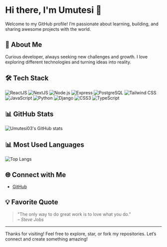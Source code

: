 # Hi there, I'm Umutesi 👋

Welcome to my GitHub profile! I’m passionate about learning, building, and sharing awesome projects with the world.

## 🚀 About Me
Curious developer, always seeking new challenges and growth. I love exploring different technologies and turning ideas into reality.

## 🛠️ Tech Stack

![ReactJS](https://img.shields.io/badge/ReactJS-20232A?style=for-the-badge&logo=react&logoColor=61DAFB)
![NextJS](https://img.shields.io/badge/Next.js-000000?style=for-the-badge&logo=nextdotjs&logoColor=white)
![Node.js](https://img.shields.io/badge/Node.js-339933?style=for-the-badge&logo=nodedotjs&logoColor=white)
![Express](https://img.shields.io/badge/Express-000000?style=for-the-badge&logo=express&logoColor=white)
![PostgreSQL](https://img.shields.io/badge/PostgreSQL-336791?style=for-the-badge&logo=postgresql&logoColor=white)
![Tailwind CSS](https://img.shields.io/badge/TailwindCSS-06B6D4?style=for-the-badge&logo=tailwindcss&logoColor=white)
![JavaScript](https://img.shields.io/badge/JavaScript-F7DF1E?style=for-the-badge&logo=javascript&logoColor=black)
![Python](https://img.shields.io/badge/Python-3776AB?style=for-the-badge&logo=python&logoColor=white)
![Django](https://img.shields.io/badge/Django-092E20?style=for-the-badge&logo=django&logoColor=white)
![CSS3](https://img.shields.io/badge/CSS3-1572B6?style=for-the-badge&logo=css3&logoColor=white)
![TypeScript](https://img.shields.io/badge/TypeScript-3178C6?style=for-the-badge&logo=typescript&logoColor=white)


## 📊 GitHub Stats
![Umutesi03's GitHub stats](https://github-readme-stats.vercel.app/api?username=Umutesi03&show_icons=true&theme=radical)

## 📊 Most Used Languages
![Top Langs](https://github-readme-stats.vercel.app/api/top-langs/?username=Umutesi03&layout=compact&hide_progress=false)

## 🌐 Connect with Me
- [GitHub](https://github.com/Umutesi03)

## 💡 Favorite Quote
> "The only way to do great work is to love what you do."  
> *– Steve Jobs*

---

Thanks for visiting! Feel free to explore, star, or fork my repositories. Let’s connect and create something amazing!
